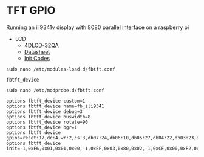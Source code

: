 # TFT GPIO
Running an ili9341v display with 8080 parallel interface on a raspberry pi

* LCD
  * [4DLCD-32QA](https://www.4dsystems.com.au/product/4DLCD_32QA/)
  * [Datasheet](4DLCD-32QA_datasheet_R_1_1.pdf)
  * [Init Codes](4DLCD-32QA-InitCodes_R_1_0.pdf)

`sudo nano /etc/modules-load.d/fbtft.conf`
```
fbtft_device
```


`sudo nano /etc/modprobe.d/fbtft.conf`
```
options fbtft_device custom=1
options fbtft_device name=fb_ili9341
options fbtft_device debug=3
options fbtft_device buswidth=8
options fbtft_device rotate=90
options fbtft_device bgr=1
options fbtft_device gpios=reset:17,dc:4,wr:2,cs:3,db07:24,db06:10,db05:27,db04:22,db03:23,db02:18,db01:15,db00:14
options fbtft_device init=-1,0xF6,0x01,0x01,0x00,-1,0xEF,0x03,0x80,0x02,-1,0xCF,0x00,0xF2,0xA0,-1,0xED,0x64,0x03,0x12,0x81,-1,0xCB,0x39,0x2C,0x00,0x34,0x02,-1,0xEA,0x00,0x00,-1,0xEA,0x85,0x10,0x7A,-1,0xC0,0x21,-1,0xC1,0x11,-1,0xC5,0x3F,0x3C,-1,0xC5,0xC6,-1,0x3A,0x55,-1,0x36,0x00,-1,0xB1,0x00,0x1B,-1,0xB6,0x0A,0x82,0x27,0x00,-1,0xF2,0x00,-1,0x26,0x01,-1,0xE0,0x0f,0x24,0x21,0x0F,0x13,0x0A,0x52,0xC9,0x3B,0x05,0x00,0x00,0x00,0x00,0x00,-1,0xE1,0x00,0x1B,0x1E,0x00,0x0C,0x04,0x2F,0x36,0x44,0x0a,0x1F,0x0F,0x3F,0x3F,0x0F,-1,0x2C,-1,0x11,-2,120,-1,0x29,-3
```
